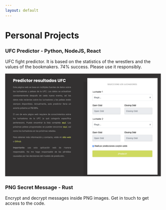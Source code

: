 ```yaml
---
layout: default
---
```


# Personal Projects

### UFC Predictor - Python, NodeJS, React
UFC fight predictor. It is based on the statistics of the wrestlers and the values of the bookmakers. 74% success. Please use it responsibly.

![Branching](/assets/img/ufc-predictor.png)

### PNG Secret Message - Rust
Encrypt and decrypt messages inside PNG images. Get in touch to get access to the code.
